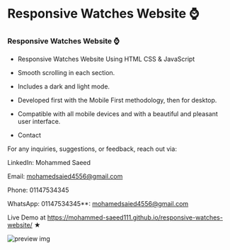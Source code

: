 # Responsive Watches Website ⌚
### Responsive Watches Website ⌚

- Responsive Watches Website Using HTML CSS & JavaScript
- Smooth scrolling in each section.
- Includes a dark and light mode.
- Developed first with the Mobile First methodology, then for desktop.
- Compatible with all mobile devices and with a beautiful and pleasant user interface.

- Contact

For any inquiries, suggestions, or feedback, reach out via:

 LinkedIn: Mohammed Saeed

 Email: mohamedsaied4556@gmail.com

 Phone: 01147534345

 WhatsApp: 01147534345**: mohamedsaied4556@gmail.com

Live Demo at https://mohammed-saeed111.github.io/responsive-watches-website/ ★
     
![preview img](/preview.png)

